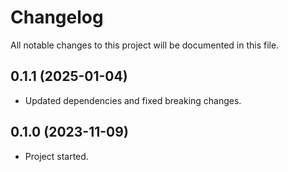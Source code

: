 # Changelog

All notable changes to this project will be documented in this file.

## 0.1.1 (2025-01-04)

* Updated dependencies and fixed breaking changes.

## 0.1.0 (2023-11-09)

* Project started.
